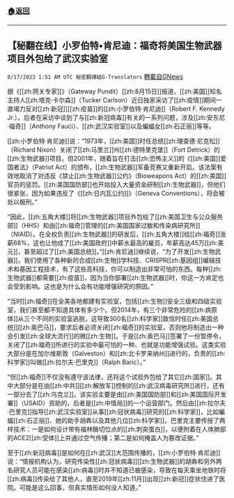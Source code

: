###  [:house:返回](README.md)
---


## 【秘翻在线】小罗伯特•肯尼迪：福奇将美国生物武器项目外包给了武汉实验室
`8/17/2023 1:51 AM UTC 秘密翻譯組G-Translators` [轉載自GNews](https://gnews.org/articles/1560498)

据《[[zh:网关专家]]》（Gateway Pundit）[[zh:8月15日]]报道，[[zh:美国]]知名主持人[[zh:塔克·卡尔森]]（Tucker Carlson）近日独家采访了[[zh:疫情]]期间一直竭力反对[[zh:新冠]][[zh:疫苗]]的[[zh:小罗伯特·肯尼迪]]（Robert F. Kennedy Jr.）。后者在采访中谈到了与[[zh:新冠病毒]]有关的一系列问题，涉及[[zh:安东尼·福奇]]（Anthony Fauci）、[[zh:武汉实验室]]以及蝙蝠女[[zh:石正丽]]等等。

[[zh:小罗伯特·肯尼迪]]说：“1973年，[[zh:美国]]时任总统[[zh:理查德·尼克松]]（Richard Nixon）关闭了[[zh:马里兰]]州[[zh:德特里克堡]]（Fort Detrick）的[[zh:生物武器]]项目。但2001年，随着旨在打击[[zh:恐怖主义]]的《[[zh:美国]]爱国者法》（Patriot Act）的颁布，[[zh:生物武器]]军备竞赛又重新开启。该法案有效地取消了对违反《禁止[[zh:生物武器]]公约》（Bioweapons Act）的[[zh:美国]]官员的惩罚。[[zh:美国国防部]]也开始投入大量资金研制[[zh:生物武器]]，但他们很紧张，因为如果违反了《[[zh:日内瓦公约]]》（Geneva Conventions），将会被处以极刑。”

“因此，[[zh:五角大楼]]将[[zh:生物武器]]项目外包给了[[zh:美国卫生与公众服务部]]（HHS）和由[[zh:福奇]]管理的[[zh:美国国家过敏和传染病研究所]]（NIAID）。在全权负责[[zh:生物武器]]的研发后，[[zh:五角大楼]]给[[zh:福奇]]涨薪68%，这也让他成了[[zh:美国政府]]中薪水最高的雇员，年薪高达45万[[zh:美元]]，甚至超过了[[zh:美国总统]]。”[[zh:肯尼迪]]继续说，“为了开发[[zh:生物武器]]，我们使用了各种新的合成[[zh:生物]]学科技、CRISPR[[zh:基因组]]编辑技术和基因工程技术，有了这些高科技，你可以制造出非常可怕的东西。每种[[zh:生物武器]]都需要[[zh:疫苗]]，因为当你部署[[zh:生物武器]]时，你这一方肯定也会受到影响。这也是为什么会有功能增强研究的原因。”

“当时[[zh:福奇]]在全美各地都建有实验室，包括[[zh:生物]]安全三级和四级实验室，我们甚至都不知道具体有多少个。但2014年，有三个非常危险的[[zh:病原体]]从三个不同的实验室逃脱，这导致300名[[zh:科学家]]致信时任[[zh:美国总统]][[zh:奥巴马]]，要求后者必须关闭[[zh:福奇]]的实验室，否则他将制造出一种会引发[[zh:全球大流行]]的微[[zh:生物]]。于是[[zh:奥巴马]]签署了一份暂停令，关闭了[[zh:福奇]]所进行的实验中最可怕的一种、也就是功能增强试验。这类实验大部分是在加尔维斯敦（Galveston）和[[zh:北卡罗来纳州]]进行的，负责的[[zh:科学家]]叫做[[zh:拉尔夫·巴里克]]（Ralph Baric）。”

“但[[zh:福奇]]不仅没有遵守该法律，还将这个试验外包给了其它[[zh:国家]]。其中大部分是在由[[zh:中共]][[zh:解放军]]控制的[[zh:武汉病毒研究所]]进行，还有一部分去了[[zh:乌克兰]]。该实验主要是由[[zh:美国国防部]]和[[zh:美国国际开发署]]（USAID）资助的，后者是[[zh:中情局]]的一个运营部门。然后由[[zh:拉尔夫·巴里克]]指导[[zh:武汉实验室]]从事[[zh:冠状病毒]]研究的[[zh:科学家]]，比如蝙蝠[[zh:石正丽]]、她的助手胡犇以及其他几位[[zh:科学家]]。巴里克主要传授了两样技术：一是如何设计带有福林酶切位点的[[zh:刺突蛋白]]，以便附着在人体肺部的ACE2[[zh:受体]]上并通过空气传播；第二是如何掩盖人为篡改证据。”

至于[[zh:新冠病毒]]是如何在[[zh:武汉]]大范围传播的，[[zh:小罗伯特·肯尼迪]]说：“情报机构认为，研究传染性[[zh:冠状病毒]][[zh:生物武器]]的胡犇和另外两名研究人员可能在感染[[zh:病毒]]时并不知道已被感染，导致在每天乘坐地铁时将[[zh:病毒]]传染给了其他人，直至2019年[[zh:11月]]出现[[zh:新冠]]症状住进了医院。可能是这么回事，但真实情形如何没人知道。”
